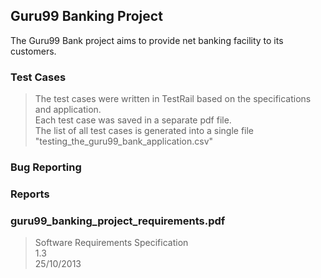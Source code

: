 ## Guru99 Banking Project
The Guru99 Bank project aims to provide net banking facility to its customers.


### Test Cases
> The test cases were written in TestRail based on the specifications and application.  <br>
> Each test case was saved in a separate pdf file.  <br>
> The list of all test cases is generated into a single file "testing_the_guru99_bank_application.csv"

### Bug Reporting
> 


### Reports
> 


### guru99_banking_project_requirements.pdf
> Software Requirements Specification <br>
> 1.3 <br>
> 25/10/2013